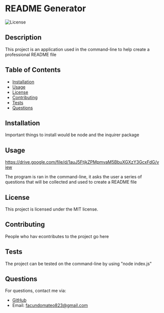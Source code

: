 # README Generator
![License](https://img.shields.io/badge/License-MIT-blue.svg)

## Description
This project is an application used in the command-line to help create a professional README file

## Table of Contents
- [Installation](#installation)
- [Usage](#usage)
- [License](#license)
- [Contributing](#contributing)
- [Tests](#tests)
- [Questions](#questions)

## Installation
Important things to install would be node and the inquirer package

## Usage
https://drive.google.com/file/d/1auJ5FtjkZPMpmvaM5BbuXGXzY3GcxFdG/view

The program is ran in the command-line, it asks the user a series of questions that will be collected and used to create a README file

## License
This project is licensed under the MIT license.

## Contributing
People who hav econtributes to the project go here

## Tests
The project can be tested on the command-line by using "node index.js"

## Questions
For questions, contact me via:
- [GitHub](https://github.com/Facundo823)
- Email: facundomateo823@gmail.com
    
